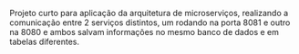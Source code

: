 Projeto curto para aplicação da arquitetura de microserviços, realizando a comunicação entre 2 serviços distintos, um rodando na porta 8081 e outro na 8080
e ambos salvam informações no mesmo banco de dados e em tabelas diferentes.
